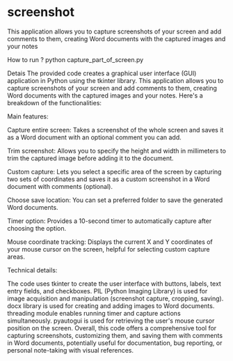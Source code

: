 # screenshot
This application allows you to capture screenshots of your screen and add comments to them, creating Word  documents with the captured images and your notes


How to run ?
python capture_part_of_screen.py

Detais
The provided code creates a graphical user interface (GUI) application in Python using the tkinter library.
 This application allows you to capture screenshots of your screen and add comments to them, creating Word
 documents with the captured images and your notes. Here's a breakdown of the functionalities:

Main features:

Capture entire screen: Takes a screenshot of the whole screen and saves it as a Word document with an optional comment you can add.

Trim screenshot: Allows you to specify the height and width in millimeters to trim the captured image before adding it to the document.

Custom capture: Lets you select a specific area of the screen by capturing two sets of coordinates and saves it as a custom screenshot in a Word document with comments (optional).

Choose save location: You can set a preferred folder to save the generated Word documents.

Timer option: Provides a 10-second timer to automatically capture after choosing the option.

Mouse coordinate tracking: Displays the current X and Y coordinates of your mouse cursor on the screen, helpful for selecting custom capture areas.


Technical details:

The code uses tkinter to create the user interface with buttons, labels, text entry fields, and checkboxes.
PIL (Python Imaging Library) is used for image acquisition and manipulation (screenshot capture, cropping, saving).
docx library is used for creating and adding images to Word documents.
threading module enables running timer and capture actions simultaneously.
pyautogui is used for retrieving the user's mouse cursor position on the screen.
Overall, this code offers a comprehensive tool for capturing screenshots, customizing them, and saving them with comments in Word documents, potentially useful for documentation, bug reporting, or personal note-taking with visual references.
